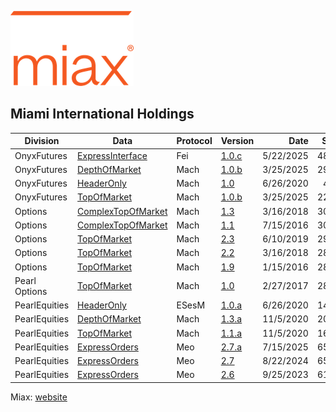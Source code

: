 [![Miax](https://github.com/Open-Markets-Initiative/Directory/blob/main/Organizations/Miax/Images/Logo.png)](https://www.miaxglobal.com)


## Miami International Holdings

| Division | Data | Protocol | Version | Date | Size | [Status][Omi.Glossary.Status] | [Testing][Omi.Glossary.Testing] | Specification |
| --- | --- | --- | --- | ---: | ---: | --- | --- | --- |
| OnyxFutures | [ExpressInterface][Miax.OnyxFutures.ExpressInterface.Fei.v1.0.c.Dissector] | Fei | [1.0.c][Miax.OnyxFutures.ExpressInterface.Fei.v1.0.c.Dissector] | 5/22/2025 | 4833 | [Active][Omi.Glossary.Status.Active] | [Beta][Omi.Glossary.Testing.Beta] | [url][Miax.OnyxFutures.ExpressInterface.Fei.v1.0.c.Url] - [pdf][Miax.OnyxFutures.ExpressInterface.Fei.v1.0.c.Pdf] |
| OnyxFutures | [DepthOfMarket][Miax.OnyxFutures.DepthOfMarket.Mach.v1.0.b.Dissector] | Mach | [1.0.b][Miax.OnyxFutures.DepthOfMarket.Mach.v1.0.b.Dissector] | 3/25/2025 | 2961 | [Active][Omi.Glossary.Status.Active] | [Untested][Omi.Glossary.Testing.Untested] | [url][Miax.OnyxFutures.DepthOfMarket.Mach.v1.0.b.Url] - [pdf][Miax.OnyxFutures.DepthOfMarket.Mach.v1.0.b.Pdf] |
| OnyxFutures | [HeaderOnly][Miax.OnyxFutures.Mach.v1.0.Dissector] | Mach | [1.0][Miax.OnyxFutures.Mach.v1.0.Dissector] | 6/26/2020 | 454 | [Active][Omi.Glossary.Status.Active] | [Verified][Omi.Glossary.Testing.Verified] | [url][Miax.OnyxFutures.Mach.v1.0.Url] - [pdf][Miax.OnyxFutures.Mach.v1.0.Pdf] |
| OnyxFutures | [TopOfMarket][Miax.OnyxFutures.TopOfMarket.Mach.v1.0.b.Dissector] | Mach | [1.0.b][Miax.OnyxFutures.TopOfMarket.Mach.v1.0.b.Dissector] | 3/25/2025 | 2255 | [Active][Omi.Glossary.Status.Active] | [Verified][Omi.Glossary.Testing.Verified] | [url][Miax.OnyxFutures.TopOfMarket.Mach.v1.0.b.Url] - [pdf][Miax.OnyxFutures.TopOfMarket.Mach.v1.0.b.Pdf] |
| Options | [ComplexTopOfMarket][Miax.Options.ComplexTopOfMarket.Mach.v1.3.Dissector] | Mach | [1.3][Miax.Options.ComplexTopOfMarket.Mach.v1.3.Dissector] | 3/16/2018 | 3056 | [Active][Omi.Glossary.Status.Active] | [Untested][Omi.Glossary.Testing.Untested] | [url][Miax.Options.ComplexTopOfMarket.Mach.v1.3.Url] - [pdf][Miax.Options.ComplexTopOfMarket.Mach.v1.3.Pdf] |
| Options | [ComplexTopOfMarket][Miax.Options.ComplexTopOfMarket.Mach.v1.1.Dissector] | Mach | [1.1][Miax.Options.ComplexTopOfMarket.Mach.v1.1.Dissector] | 7/15/2016 | 3044 | [Deprecated][Omi.Glossary.Status.Deprecated] | [Verified][Omi.Glossary.Testing.Verified] | [url][Miax.Options.ComplexTopOfMarket.Mach.v1.1.Url] - [pdf][Miax.Options.ComplexTopOfMarket.Mach.v1.1.Pdf] |
| Options | [TopOfMarket][Miax.Options.TopOfMarket.Mach.v2.3.Dissector] | Mach | [2.3][Miax.Options.TopOfMarket.Mach.v2.3.Dissector] | 6/10/2019 | 2955 | [Future][Omi.Glossary.Status.Future] | [Untested][Omi.Glossary.Testing.Untested] | [url][Miax.Options.TopOfMarket.Mach.v2.3.Url] - [pdf][Miax.Options.TopOfMarket.Mach.v2.3.Pdf] |
| Options | [TopOfMarket][Miax.Options.TopOfMarket.Mach.v2.2.Dissector] | Mach | [2.2][Miax.Options.TopOfMarket.Mach.v2.2.Dissector] | 3/16/2018 | 2895 | [Active][Omi.Glossary.Status.Active] | [Untested][Omi.Glossary.Testing.Untested] | [url][Miax.Options.TopOfMarket.Mach.v2.2.Url] - [pdf][Miax.Options.TopOfMarket.Mach.v2.2.Pdf] |
| Options | [TopOfMarket][Miax.Options.TopOfMarket.Mach.v1.9.Dissector] | Mach | [1.9][Miax.Options.TopOfMarket.Mach.v1.9.Dissector] | 1/15/2016 | 2801 | [Deprecated][Omi.Glossary.Status.Deprecated] | [Verified][Omi.Glossary.Testing.Verified] | [url][Miax.Options.TopOfMarket.Mach.v1.9.Url] - [pdf][Miax.Options.TopOfMarket.Mach.v1.9.Pdf] |
| Pearl Options | [TopOfMarket][Miax.Pearl.Options.TopOfMarket.Mach.v1.0.Dissector] | Mach | [1.0][Miax.Pearl.Options.TopOfMarket.Mach.v1.0.Dissector] | 2/27/2017 | 2855 | [Active][Omi.Glossary.Status.Active] | [Untested][Omi.Glossary.Testing.Untested] | [url][Miax.Pearl.Options.TopOfMarket.Mach.v1.0.Url] - [pdf][Miax.Pearl.Options.TopOfMarket.Mach.v1.0.Pdf] |
| PearlEquities | [HeaderOnly][Miax.PearlEquities.ESesM.v1.0.a.Dissector] | ESesM | [1.0.a][Miax.PearlEquities.ESesM.v1.0.a.Dissector] | 6/26/2020 | 1468 | [Active][Omi.Glossary.Status.Active] | [Verified][Omi.Glossary.Testing.Verified] | [url][Miax.PearlEquities.ESesM.v1.0.a.Url] - [pdf][Miax.PearlEquities.ESesM.v1.0.a.Pdf] |
| PearlEquities | [DepthOfMarket][Miax.PearlEquities.DepthOfMarket.Mach.v1.3.a.Dissector] | Mach | [1.3.a][Miax.PearlEquities.DepthOfMarket.Mach.v1.3.a.Dissector] | 11/5/2020 | 2037 | [Active][Omi.Glossary.Status.Active] | [Untested][Omi.Glossary.Testing.Untested] | [url][Miax.PearlEquities.DepthOfMarket.Mach.v1.3.a.Url] - [pdf][Miax.PearlEquities.DepthOfMarket.Mach.v1.3.a.Pdf] |
| PearlEquities | [TopOfMarket][Miax.PearlEquities.TopOfMarket.Mach.v1.1.a.Dissector] | Mach | [1.1.a][Miax.PearlEquities.TopOfMarket.Mach.v1.1.a.Dissector] | 11/5/2020 | 1695 | [Active][Omi.Glossary.Status.Active] | [Untested][Omi.Glossary.Testing.Untested] | [url][Miax.PearlEquities.TopOfMarket.Mach.v1.1.a.Url] - [pdf][Miax.PearlEquities.TopOfMarket.Mach.v1.1.a.Pdf] |
| PearlEquities | [ExpressOrders][Miax.PearlEquities.ExpressOrders.Meo.v2.7.a.Dissector] | Meo | [2.7.a][Miax.PearlEquities.ExpressOrders.Meo.v2.7.a.Dissector] | 7/15/2025 | 6527 | [Active][Omi.Glossary.Status.Active] | [Untested][Omi.Glossary.Testing.Untested] | [url][Miax.PearlEquities.ExpressOrders.Meo.v2.7.a.Url] - [pdf][Miax.PearlEquities.ExpressOrders.Meo.v2.7.a.Pdf] |
| PearlEquities | [ExpressOrders][Miax.PearlEquities.ExpressOrders.Meo.v2.7.Dissector] | Meo | [2.7][Miax.PearlEquities.ExpressOrders.Meo.v2.7.Dissector] | 8/22/2024 | 6521 | [Deprecated][Omi.Glossary.Status.Deprecated] | [Untested][Omi.Glossary.Testing.Untested] | [url][Miax.PearlEquities.ExpressOrders.Meo.v2.7.Url] - [pdf][Miax.PearlEquities.ExpressOrders.Meo.v2.7.Pdf] |
| PearlEquities | [ExpressOrders][Miax.PearlEquities.ExpressOrders.Meo.v2.6.Dissector] | Meo | [2.6][Miax.PearlEquities.ExpressOrders.Meo.v2.6.Dissector] | 9/25/2023 | 6100 | [Deprecated][Omi.Glossary.Status.Deprecated] | [Verified][Omi.Glossary.Testing.Verified] | [url][Miax.PearlEquities.ExpressOrders.Meo.v2.6.Url] - [pdf][Miax.PearlEquities.ExpressOrders.Meo.v2.6.Pdf] |


Miax: [website](https://www.miaxglobal.com "Go to Miami International Holdings")


[Omi.Glossary.Status]: https://github.com/Open-Markets-Initiative/Directory/blob/main/Glossary/Status.md "Protocol Deployment Status"
[Omi.Glossary.Status.Active]: https://github.com/Open-Markets-Initiative/Directory/blob/main/Glossary/Status.md "Deployment Status: Protocol is in active production"
[Omi.Glossary.Status.Deprecated]: https://github.com/Open-Markets-Initiative/Directory/blob/main/Glossary/Status.md "Deployment Status: Protocol is no longer in active use"
[Omi.Glossary.Status.Future]: https://github.com/Open-Markets-Initiative/Directory/blob/main/Glossary/Status.md "Deployment Status: Protocol is not yet deployed to an active production environment"
[Omi.Glossary.Status.Unknown]: https://github.com/Open-Markets-Initiative/Directory/blob/main/Glossary/Status.md "Deployment Status: Protocol deployment status is unknown"
[Omi.Glossary.Status.Header]: https://github.com/Open-Markets-Initiative/Directory/blob/main/Glossary/Status.md "Deployment Status: Header only protocol provided for debugging"
[Omi.Glossary.Testing]: https://github.com/Open-Markets-Initiative/Directory/blob/main/Glossary/Testing.md "Protocol Testing Status"
[Omi.Glossary.Testing.Verified]: https://github.com/Open-Markets-Initiative/Directory/blob/main/Glossary/Testing.md "Testing Status: Protocol has been tested on live data"
[Omi.Glossary.Testing.Incomplete]: https://github.com/Open-Markets-Initiative/Directory/blob/main/Glossary/Testing.md "Testing Status: Protocol has been tested on live data but contains known issues"
[Omi.Glossary.Testing.Beta]: https://github.com/Open-Markets-Initiative/Directory/blob/main/Glossary/Testing.md "Testing Status: Protocol has not been tested and structure is speculative"
[Omi.Glossary.Testing.Untested]: https://github.com/Open-Markets-Initiative/Directory/blob/main/Glossary/Testing.md "Testing Status: Protocol has not been tested on live data"

[Miax.Options.ComplexTopOfMarket.Mach.v1.1.Dissector]: https://github.com/Open-Markets-Initiative/wireshark-lua/blob/main/Miax/Miax_Options_ComplexTopOfMarket_Mach_v1_1_Dissector.lua "Miax Options ComplexTopOfMarket Mach v1.1 Wireshark Dissector"
[Miax.Options.ComplexTopOfMarket.Mach.v1.1.Url]: https://www.miaxoptions.com/interface-specifications "Miami International Holdings 1.1 Url"
[Miax.Options.ComplexTopOfMarket.Mach.v1.1.Pdf]: https://github.com/Open-Markets-Initiative/Directory/blob/main/Organizations/Miax/Specifications/Miax.Options.ComplexTopOfMarket.Mach.v1.1.pdf "Miami International Holdings 1.1 Pdf"
[Miax.Options.ComplexTopOfMarket.Mach.v1.3.Dissector]: https://github.com/Open-Markets-Initiative/wireshark-lua/blob/main/Miax/Miax_Options_ComplexTopOfMarket_Mach_v1_3_Dissector.lua "Miax Options ComplexTopOfMarket Mach v1.3 Wireshark Dissector"
[Miax.Options.ComplexTopOfMarket.Mach.v1.3.Url]: https://www.miaxoptions.com/interface-specifications "Miami International Holdings 1.3 Url"
[Miax.Options.ComplexTopOfMarket.Mach.v1.3.Pdf]: https://github.com/Open-Markets-Initiative/Directory/blob/main/Organizations/Miax/Specifications/Miax.Options.ComplexTopOfMarket.Mach.v1.3.pdf "Miami International Holdings 1.3 Pdf"
[Miax.Options.TopOfMarket.Mach.v1.9.Dissector]: https://github.com/Open-Markets-Initiative/wireshark-lua/blob/main/Miax/Miax_Options_TopOfMarket_Mach_v1_9_Dissector.lua "Miax Options TopOfMarket Mach v1.9 Wireshark Dissector"
[Miax.Options.TopOfMarket.Mach.v1.9.Url]: https://www.miaxoptions.com/interface-specifications "Miami International Holdings 1.9 Url"
[Miax.Options.TopOfMarket.Mach.v1.9.Pdf]: https://github.com/Open-Markets-Initiative/Directory/blob/main/Organizations/Miax/Specifications/Miax.Options.TopOfMarket.Mach.v1.1.pdf "Miami International Holdings 1.9 Pdf"
[Miax.Options.TopOfMarket.Mach.v2.2.Dissector]: https://github.com/Open-Markets-Initiative/wireshark-lua/blob/main/Miax/Miax_Options_TopOfMarket_Mach_v2_2_Dissector.lua "Miax Options TopOfMarket Mach v2.2 Wireshark Dissector"
[Miax.Options.TopOfMarket.Mach.v2.2.Url]: https://www.miaxoptions.com/interface-specifications "Miami International Holdings 2.2 Url"
[Miax.Options.TopOfMarket.Mach.v2.2.Pdf]: https://github.com/Open-Markets-Initiative/Directory/blob/main/Organizations/Miax/Specifications/Miax.Options.TopOfMarket.Mach.v2.2.pdf "Miami International Holdings 2.2 Pdf"
[Miax.Options.TopOfMarket.Mach.v2.3.Dissector]: https://github.com/Open-Markets-Initiative/wireshark-lua/blob/main/Miax/Miax_Options_TopOfMarket_Mach_v2_3_Dissector.lua "Miax Options TopOfMarket Mach v2.3 Wireshark Dissector"
[Miax.Options.TopOfMarket.Mach.v2.3.Url]: https://www.miaxoptions.com/interface-specifications "Miami International Holdings 2.3 Url"
[Miax.Options.TopOfMarket.Mach.v2.3.Pdf]: https://github.com/Open-Markets-Initiative/Directory/blob/main/Organizations/Miax/Specifications/Miax.Options.TopOfMarket.Mach.v2.3.pdf "Miami International Holdings 2.3 Pdf"
[Miax.Pearl.Options.TopOfMarket.Mach.v1.0.Dissector]: https://github.com/Open-Markets-Initiative/wireshark-lua/blob/main/Miax/Miax_Pearl_Options_TopOfMarket_Mach_v1_0_Dissector.lua "Miax Pearl Options TopOfMarket Mach v1.0 Wireshark Dissector"
[Miax.Pearl.Options.TopOfMarket.Mach.v1.0.Url]: https://www.miaxoptions.com/interface-specifications/pearl "Miami International Holdings 1.0 Url"
[Miax.Pearl.Options.TopOfMarket.Mach.v1.0.Pdf]: https://github.com/Open-Markets-Initiative/Directory/blob/main/Organizations/Miax/Specifications/Miax.Pearl.Options.TopOfMarket.Mach.v1.0.pdf "Miami International Holdings 1.0 Pdf"
[Miax.PearlEquities.ESesM.v1.0.a.Dissector]: https://github.com/Open-Markets-Initiative/wireshark-lua/blob/main/Miax/Miax_PearlEquities_ESesM_v1_0_a_Dissector.lua "Miax PearlEquities ESesM v1.0.a Wireshark Dissector"
[Miax.PearlEquities.ESesM.v1.0.a.Url]: https://www.miaxequities.com/interface-specifications/pearl-equities "Miami International Holdings 1.0.a Url"
[Miax.PearlEquities.ESesM.v1.0.a.Pdf]: https://github.com/Open-Markets-Initiative/Directory/blob/main/Organizations/Miax/Specifications/PearlEquities/ESesM/Miax.PearlEquities.ESesM.v1.0.a.pdf "Miami International Holdings 1.0.a Pdf"
[Miax.PearlEquities.DepthOfMarket.Mach.v1.3.a.Dissector]: https://github.com/Open-Markets-Initiative/wireshark-lua/blob/main/Miax/Miax_PearlEquities_DepthOfMarket_Mach_v1_3_a_Dissector.lua "Miax PearlEquities DepthOfMarket Mach v1.3.a Wireshark Dissector"
[Miax.PearlEquities.DepthOfMarket.Mach.v1.3.a.Url]: https://www.miaxequities.com/interface-specifications/pearl-equities "Miami International Holdings 1.3.a Url"
[Miax.PearlEquities.DepthOfMarket.Mach.v1.3.a.Pdf]: https://github.com/Open-Markets-Initiative/Directory/blob/main/Organizations/Miax/Specifications/PearlEquities/DoM/Miax.PearlEquities.DepthOfMarket.Mach.v1.3.a.pdf "Miami International Holdings 1.3.a Pdf"
[Miax.PearlEquities.TopOfMarket.Mach.v1.1.a.Dissector]: https://github.com/Open-Markets-Initiative/wireshark-lua/blob/main/Miax/Miax_PearlEquities_TopOfMarket_Mach_v1_1_a_Dissector.lua "Miax PearlEquities TopOfMarket Mach v1.1.a Wireshark Dissector"
[Miax.PearlEquities.TopOfMarket.Mach.v1.1.a.Url]: https://www.miaxequities.com/interface-specifications/pearl-equities "Miami International Holdings 1.1.a Url"
[Miax.PearlEquities.TopOfMarket.Mach.v1.1.a.Pdf]: https://github.com/Open-Markets-Initiative/Directory/blob/main/Organizations/Miax/Specifications/PearlEquities/ToM/Miax.PearlEquities.TopOfMarket.Mach.v1.1.a.Pdf "Miami International Holdings 1.1.a Pdf"
[Miax.PearlEquities.ExpressOrders.Meo.v2.6.Dissector]: https://github.com/Open-Markets-Initiative/wireshark-lua/blob/main/Miax/Miax_PearlEquities_ExpressOrders_Meo_v2_6_Dissector.lua "Miax PearlEquities ExpressOrders Meo v2.6 Wireshark Dissector"
[Miax.PearlEquities.ExpressOrders.Meo.v2.6.Url]: https://www.miaxglobal.com/markets/us-equities/pearl-equities/interface-specifications "Miami International Holdings 2.6 Url"
[Miax.PearlEquities.ExpressOrders.Meo.v2.6.Pdf]: https://github.com/Open-Markets-Initiative/Directory/blob/main/Organizations/Miax/Specifications/PearlEquities/Meo/Miax.PearlEquities.ExpressOrders.Meo.v2.6.pdf "Miami International Holdings 2.6 Pdf"
[Miax.PearlEquities.ExpressOrders.Meo.v2.7.Dissector]: https://github.com/Open-Markets-Initiative/wireshark-lua/blob/main/Miax/Miax_PearlEquities_ExpressOrders_Meo_v2_7_Dissector.lua "Miax PearlEquities ExpressOrders Meo v2.7 Wireshark Dissector"
[Miax.PearlEquities.ExpressOrders.Meo.v2.7.Url]: https://www.miaxglobal.com/markets/us-equities/pearl-equities/interface-specifications "Miami International Holdings 2.7 Url"
[Miax.PearlEquities.ExpressOrders.Meo.v2.7.Pdf]: https://github.com/Open-Markets-Initiative/Directory/blob/main/Organizations/Miax/Specifications/PearlEquities/Meo/Miax.PearlEquities.ExpressOrders.Meo.v2.7.pdf "Miami International Holdings 2.7 Pdf"
[Miax.PearlEquities.ExpressOrders.Meo.v2.7.a.Dissector]: https://github.com/Open-Markets-Initiative/wireshark-lua/blob/main/Miax/Miax_PearlEquities_ExpressOrders_Meo_v2_7_a_Dissector.lua "Miax PearlEquities ExpressOrders Meo v2.7.a Wireshark Dissector"
[Miax.PearlEquities.ExpressOrders.Meo.v2.7.a.Url]: https://www.miaxglobal.com/markets/us-equities/pearl-equities/interface-specifications "Miami International Holdings 2.7.a Url"
[Miax.PearlEquities.ExpressOrders.Meo.v2.7.a.Pdf]: https://github.com/Open-Markets-Initiative/Directory/blob/main/Organizations/Miax/Specifications/PearlEquities/Meo/Miax.PearlEquities.ExpressOrders.Meo.v2.7.a.pdf "Miami International Holdings 2.7.a Pdf"
[Miax.OnyxFutures.Mach.v1.0.Dissector]: https://github.com/Open-Markets-Initiative/wireshark-lua/blob/main/Miax/Miax_OnyxFutures_Mach_v1_0_Dissector.lua "Miax OnyxFutures Mach v1.0 Wireshark Dissector"
[Miax.OnyxFutures.Mach.v1.0.Url]: https://www.miaxequities.com/interface-specifications/pearl-equities "Miami International Holdings 1.0 Url"
[Miax.OnyxFutures.Mach.v1.0.Pdf]: https://github.com/Open-Markets-Initiative/Directory/blob/main/Organizations/Miax/Specifications/PearlEquities/ESesM/Miax.PearlEquities.ESesM.v1.0.a.pdf "Miami International Holdings 1.0 Pdf"
[Miax.OnyxFutures.ExpressInterface.Fei.v1.0.c.Dissector]: https://github.com/Open-Markets-Initiative/wireshark-lua/blob/main/Miax/Miax_OnyxFutures_ExpressInterface_Fei_v1_0_c_Dissector.lua "Miax OnyxFutures ExpressInterface Fei v1.0.c Wireshark Dissector"
[Miax.OnyxFutures.ExpressInterface.Fei.v1.0.c.Url]: https://www.miaxglobal.com/markets/futures/miax-futures/onyx-interface-specifications "Miami International Holdings 1.0.c Url"
[Miax.OnyxFutures.ExpressInterface.Fei.v1.0.c.Pdf]: https://github.com/Open-Markets-Initiative/Directory/blob/main/Organizations/Miax/Specifications/OnyxFutures/Fei/Miax.OnyxFutures.ExpressInterface.Fei.v1.0.c.pdf "Miami International Holdings 1.0.c Pdf"
[Miax.OnyxFutures.DepthOfMarket.Mach.v1.0.b.Dissector]: https://github.com/Open-Markets-Initiative/wireshark-lua/blob/main/Miax/Miax_OnyxFutures_DepthOfMarket_Mach_v1_0_b_Dissector.lua "Miax OnyxFutures DepthOfMarket Mach v1.0.b Wireshark Dissector"
[Miax.OnyxFutures.DepthOfMarket.Mach.v1.0.b.Url]: https://www.miaxglobal.com/markets/futures/miax-futures/onyx-interface-specifications "Miami International Holdings 1.0.b Url"
[Miax.OnyxFutures.DepthOfMarket.Mach.v1.0.b.Pdf]: https://github.com/Open-Markets-Initiative/Directory/blob/main/Organizations/Miax/Specifications/OnyxFutures/DoM/Miax.OnyxFutures.DepthOfMarket.v1.0.b.pdf "Miami International Holdings 1.0.b Pdf"
[Miax.OnyxFutures.TopOfMarket.Mach.v1.0.b.Dissector]: https://github.com/Open-Markets-Initiative/wireshark-lua/blob/main/Miax/Miax_OnyxFutures_TopOfMarket_Mach_v1_0_b_Dissector.lua "Miax OnyxFutures TopOfMarket Mach v1.0.b Wireshark Dissector"
[Miax.OnyxFutures.TopOfMarket.Mach.v1.0.b.Url]: https://www.miaxglobal.com/markets/futures/miax-futures/onyx-interface-specifications "Miami International Holdings 1.0.b Url"
[Miax.OnyxFutures.TopOfMarket.Mach.v1.0.b.Pdf]: https://github.com/Open-Markets-Initiative/Directory/blob/main/Organizations/Miax/Specifications/OnyxFutures/ToM/Miax.OnyxFutures.TopOfMarket.v1.0.b.pdf "Miami International Holdings 1.0.b Pdf"
